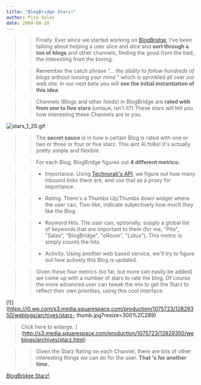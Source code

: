 ```yaml
---
title: "BlogBridge Starz!"
author: Pito Salas
date: 2004-08-20
---
```



>>

>> Finally. Ever since we started working on
[BlogBridge](<http://www.blogbridge.com>), I've been talking about helping a
user slice and dice and **sort through a ton of blogs** and other channels,
finding the good from the bad, the interesting from the boring.

>>

>> Remember the catch phrase "… _the ability to follow hundreds of blogs
without loosing your mind_ " which is sprinkled all over our web site. In our
next beta you will **see the initial instantiation of this idea**.

>>

>> Channels (Blogs and other feeds) in BlogBridge are **rated with from one to
five stars** (unique, isn't it?) These stars will tell you how interesting
these Channels are to you.

>>

>>
![stars_1_20.gif](https://i0.wp.com/s3.media.squarespace.com/production/1075723/12829350/weblogs/archives/stars_1_20.gif?resize=92%2C15)

>>

>> The **secret sauce** is in how a certain Blog is rated with one or two or
three or four or five starz. This aint AI folks! It's actually pretty simple
and flexible.

>>

>> For each Blog, BlogBridge figures out **4 different metrics:**

>>

>>   * Importance. Using [Technorati's API](<http://www.technorati.com>), we
figure out how many inbound links there are, and use that as a proxy for
importance.

>>   * Rating. There's a Thumbs Up/Thumbs down widget where the user can,
Tivo-like, indicate subjectively how much they like the Blog

>>   * Keyword Hits. The user can, optionally, supply a global list of
keywords that are important to them (for me, "Pito", "Salas", "BlogBridge",
"eRoom", "Lotus"). This metric is simply counts the hits.

>>   * Activity. Using another web based service, we'll try to figure out how
actively this Blog is updated.

>>

>>

>> Given these four metrics (so far, but more can easily be added) we come up
with a number of stars to rate the blog. Of course the more advanced user can
tweak the mix to get the Starz to reflect their own priorities, using this
cool interface.

>>

>>
[![](https://i0.wp.com/s3.media.squarespace.com/production/1075723/12829350/weblogs/archives/starz-
thumb.jpg?resize=300%2C289)  
> Click here to enlarge.
> ](<http://s3.media.squarespace.com/production/1075723/12829350/weblogs/archives/starz.html>)
>>

>> Given the Starz Rating on each Channel, there are lots of other interesting
things we can do for the user. **That 's for another time.**


[BlogBridge Starz!](None)
